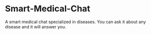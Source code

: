 # Smart-Medical-Chat
A smart medical chat specialized in diseases. You can ask it about any disease and it will answer you.
